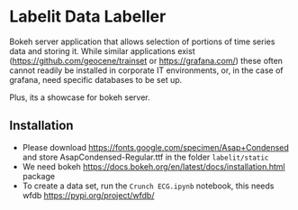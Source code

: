 # Labelit Data Labeller

Bokeh server application that allows selection of portions of time series data and storing it. While similar applications exist 
(https://github.com/geocene/trainset or https://grafana.com/) these often cannot readily be installed in corporate IT environments, or, in the case of grafana, need specific databases to be set up.

Plus, its a showcase for bokeh server.

## Installation

* Please download https://fonts.google.com/specimen/Asap+Condensed and store AsapCondensed-Regular.ttf in the folder `labelit/static`
* We need bokeh https://docs.bokeh.org/en/latest/docs/installation.html package
* To create a data set, run the `Crunch ECG.ipynb` notebook, this needs wfdb https://pypi.org/project/wfdb/
